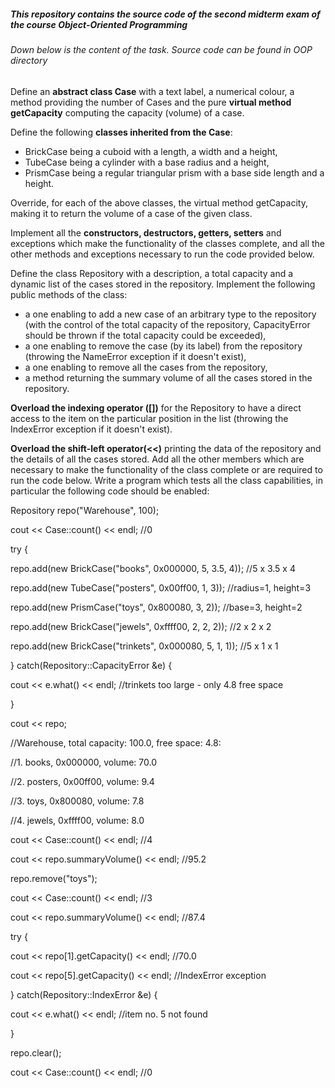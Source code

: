 ##### This repository contains the source code of the second midterm exam of the course Object-Oriented Programming

###### Down below is the content of the task. Source code can be found in OOP directory

Define an **abstract class Case** with a text label, a numerical colour, a method providing the number of Cases and
the pure **virtual method getCapacity** computing the capacity (volume) of a case.

Define the following **classes inherited from the Case**:
- BrickCase being a cuboid with a length, a width and a height,
- TubeCase being a cylinder with a base radius and a height,
- PrismCase being a regular triangular prism with a base side length and a height.


Override, for each of the above classes, the virtual method getCapacity, making it to return the volume of a case of
the given class.

Implement all the **constructors, destructors, getters, setters** and exceptions which make the
functionality of the classes complete, and all the other methods and exceptions necessary to run the code provided
below.

Define the class Repository with a description, a total capacity and a dynamic list of the cases stored in the
repository. Implement the following public methods of the class:

- a one enabling to add a new case of an arbitrary type to the repository (with the control of the total
capacity of the repository, CapacityError should be thrown if the total capacity could be exceeded),
- a one enabling to remove the case (by its label) from the repository (throwing the NameError exception if
it doesn't exist),
- a one enabling to remove all the cases from the repository,
- a method returning the summary volume of all the cases stored in the repository.

**Overload the indexing operator ([])** for the Repository to have a direct access to the item on the particular
position in the list (throwing the IndexError exception if it doesn't exist). 

**Overload the shift-left operator(<<)** printing the data of the repository and the details of all the cases stored. Add all the other members
which are necessary to make the functionality of the class complete or are required to run the code below.
Write a program which tests all the class capabilities, in particular the following code should be enabled:

Repository repo("Warehouse", 100);

cout << Case::count() << endl; //0

try {

repo.add(new BrickCase("books", 0x000000, 5, 3.5, 4)); //5 x 3.5 x 4

repo.add(new TubeCase("posters", 0x00ff00, 1, 3)); //radius=1, height=3

repo.add(new PrismCase("toys", 0x800080, 3, 2)); //base=3, height=2

repo.add(new BrickCase("jewels", 0xffff00, 2, 2, 2)); //2 x 2 x 2

repo.add(new BrickCase("trinkets", 0x000080, 5, 1, 1)); //5 x 1 x 1

} catch(Repository::CapacityError &e) {

cout << e.what() << endl; //trinkets too large - only 4.8 free space

}

cout << repo;

//Warehouse, total capacity: 100.0, free space: 4.8:

//1. books, 0x000000, volume: 70.0

//2. posters, 0x00ff00, volume: 9.4

//3. toys, 0x800080, volume: 7.8

//4. jewels, 0xffff00, volume: 8.0

cout << Case::count() << endl; //4

cout << repo.summaryVolume() << endl; //95.2

repo.remove("toys");

cout << Case::count() << endl; //3

cout << repo.summaryVolume() << endl; //87.4

try {

cout << repo[1].getCapacity() << endl; //70.0

cout << repo[5].getCapacity() << endl; //IndexError exception

} catch(Repository::IndexError &e) {

cout << e.what() << endl; //item no. 5 not found

}

repo.clear();

cout << Case::count() << endl; //0